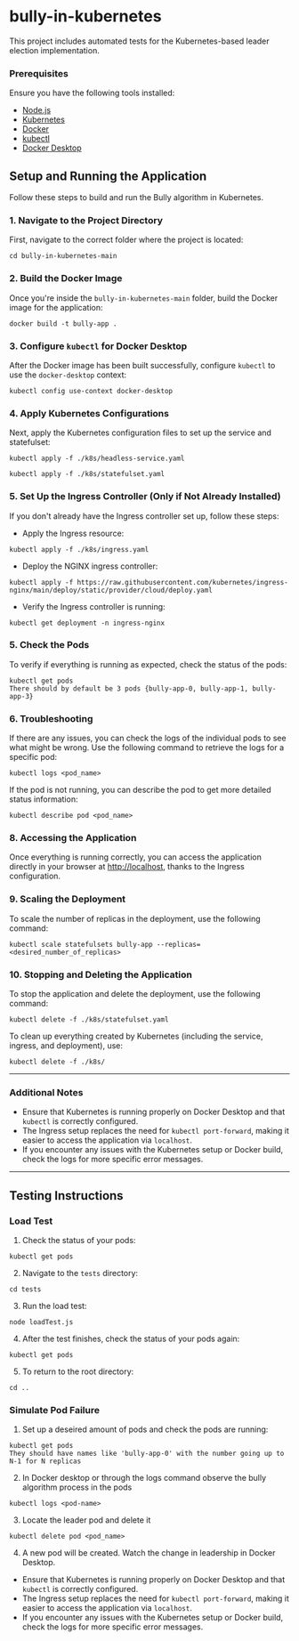 # bully-in-kubernetes
This project includes automated tests for the Kubernetes-based leader election implementation.

### Prerequisites

Ensure you have the following tools installed:
- [Node.js](https://nodejs.org/)
- [Kubernetes](https://kubernetes.io/docs/setup/)
- [Docker](https://www.docker.com/get-started)
- [kubectl](https://kubernetes.io/docs/reference/kubectl/overview/)
- [Docker Desktop](https://www.docker.com/products/docker-desktop)

## Setup and Running the Application

Follow these steps to build and run the Bully algorithm in Kubernetes.

### 1. Navigate to the Project Directory
First, navigate to the correct folder where the project is located:
```
cd bully-in-kubernetes-main
```
### 2. Build the Docker Image
Once you're inside the `bully-in-kubernetes-main` folder, build the Docker image for the application:
```
docker build -t bully-app .
```
### 3. Configure `kubectl` for Docker Desktop
After the Docker image has been built successfully, configure `kubectl` to use the `docker-desktop` context:
```
kubectl config use-context docker-desktop
```
### 4. Apply Kubernetes Configurations
Next, apply the Kubernetes configuration files to set up the service and statefulset:
```
kubectl apply -f ./k8s/headless-service.yaml
```
```
kubectl apply -f ./k8s/statefulset.yaml
```

### 5. Set Up the Ingress Controller (Only if Not Already Installed)
If you don't already have the Ingress controller set up, follow these steps:

- Apply the Ingress resource:

```
kubectl apply -f ./k8s/ingress.yaml

```

- Deploy the NGINX ingress controller:
```
kubectl apply -f https://raw.githubusercontent.com/kubernetes/ingress-nginx/main/deploy/static/provider/cloud/deploy.yaml
```

- Verify the Ingress controller is running:
```
kubectl get deployment -n ingress-nginx
```

### 5. Check the Pods
To verify if everything is running as expected, check the status of the pods:
```
kubectl get pods
There should by default be 3 pods {bully-app-0, bully-app-1, bully-app-3}
```
### 6. Troubleshooting
If there are any issues, you can check the logs of the individual pods to see what might be wrong. Use the following command to retrieve the logs for a specific pod:
```
kubectl logs <pod_name>
```
If the pod is not running, you can describe the pod to get more detailed status information:
```
kubectl describe pod <pod_name>
```

### 8. Accessing the Application
Once everything is running correctly, you can access the application directly in your browser at [http://localhost](http://localhost), thanks to the Ingress configuration.

### 9. Scaling the Deployment
To scale the number of replicas in the deployment, use the following command:

```
kubectl scale statefulsets bully-app --replicas=<desired_number_of_replicas>
```
### 10. Stopping and Deleting the Application
To stop the application and delete the deployment, use the following command:
```
kubectl delete -f ./k8s/statefulset.yaml
```
To clean up everything created by Kubernetes (including the service, ingress, and deployment), use:

```
kubectl delete -f ./k8s/
```

---

### Additional Notes
- Ensure that Kubernetes is running properly on Docker Desktop and that `kubectl` is correctly configured.
- The Ingress setup replaces the need for `kubectl port-forward`, making it easier to access the application via `localhost`.
- If you encounter any issues with the Kubernetes setup or Docker build, check the logs for more specific error messages.

---

## Testing Instructions

### Load Test

1. Check the status of your pods:
```
kubectl get pods
```
2. Navigate to the `tests` directory:
```
cd tests
```
3. Run the load test:
```
node loadTest.js
```
4. After the test finishes, check the status of your pods again:
```
kubectl get pods
```
5. To return to the root directory:
```
cd ..
```
### Simulate Pod Failure
1. Set up a deseired amount of pods and check the pods are running:
```
kubectl get pods
They should have names like 'bully-app-0' with the number going up to N-1 for N replicas
```
2. In Docker desktop or through the logs command observe the bully algorithm process in the pods
```
kubectl logs <pod-name>
```
3. Locate the leader pod and delete it
```
kubectl delete pod <pod_name>
```
4. A new pod will be created. Watch the change in leadership in Docker Desktop.



- Ensure that Kubernetes is running properly on Docker Desktop and that `kubectl` is correctly configured.
- The Ingress setup replaces the need for `kubectl port-forward`, making it easier to access the application via `localhost`.
- If you encounter any issues with the Kubernetes setup or Docker build, check the logs for more specific error messages.



